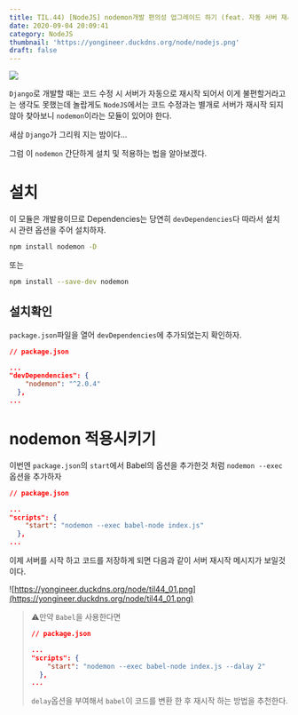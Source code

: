 ```yaml
---
title: TIL.44) [NodeJS] nodemon개발 편의성 업그레이드 하기 (feat. 자동 서버 재시작)
date: 2020-09-04 20:09:41
category: NodeJS
thumbnail: 'https://yongineer.duckdns.org/node/nodejs.png'
draft: false
---
```


![](https://yongineer.duckdns.org/node/nodejs.png)

`Django`로 개발할 때는 코드 수정 시 서버가 자동으로 재시작 되어서 이게 불편할거라고는 생각도 못했는데 놀랍게도 `NodeJS`에서는 코드 수정과는 별개로 서버가 재시작 되지 않아 찾아보니 `nodemon`이라는 모듈이 있어야 한다.

새삼 `Django`가 그리워 지는 밤이다...

그럼 이 `nodemon` 간단하게 설치 및 적용하는 법을 알아보겠다.

# 설치

이 모듈은 개발용이므로 Dependencies는 당연히 `devDependencies`다 따라서 설치 시 관련 옵션을 주어 설치하자.

```bash
npm install nodemon -D
```

또는

```bash
npm install --save-dev nodemon
```

## 설치확인

`package.json`파일을 열어 `devDependencies`에 추가되었는지 확인하자.

```json
// package.json

...
"devDependencies": {
    "nodemon": "^2.0.4"
  },
...
```

# nodemon 적용시키기

이번엔 `package.json`의 `start`에서 Babel의 옵션을 추가한것 처럼 `nodemon --exec`옵션을 추가하자

```json
// package.json

...
"scripts": {
    "start": "nodemon --exec babel-node index.js"
  },
...
```

이제 서버를 시작 하고 코드를 저장하게 되면 다음과 같이 서버 재시작 메시지가 보일것이다.

![https://yongineer.duckdns.org/node/til44_01.png](https://yongineer.duckdns.org/node/til44_01.png)

> ⚠️만약 `Babel`을 사용한다면
>
>    ```json
>    // package.json
>
>    ...
>    "scripts": {
>        "start": "nodemon --exec babel-node index.js --dalay 2"
>      },
>    ...
>    ```
>
> `delay`옵션을 부여해서 `babel`이 코드를 변환 한 후 재시작 하는 방법을 추천한다.
